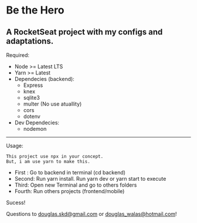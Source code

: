 Be the Hero
============================
A RocketSeat project with 
my configs and adaptations.
----------------------------
Required:
 - Node >= Latest LTS
 - Yarn >= Latest
 - Dependecies (backend):
    - Express
    - knex
    - sqlite3
    - multer (No use atuallity)
    - cors
    - dotenv
 - Dev Dependecies:
    - nodemon


------------------------
Usage:

    This project use npx in your concept. 
    But, i am use yarn to make this.

 - First : Go to backend in terminal (cd backend)
 - Second: Run yarn install. 
   Run yarn dev or yarn start to execute
 - Third: Open new Terminal and go to others folders
 - Fourth: Run others projects (frontend/mobile)

Sucess!


Questions to douglas.skd@gmail.com or douglas_walas@hotmail.com!
